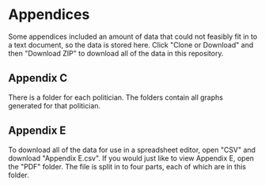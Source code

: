 # Appendices

Some appendices included an amount of data that could not feasibly fit in to a text document, so the data is stored here. Click "Clone or Download" and then "Download ZIP" to download all of the data in this repository.

## Appendix C

There is a folder for each politician. The folders contain all graphs generated for that politician. 

## Appendix E

To download all of the data for use in a spreadsheet editor, open "CSV" and download "Appendix E.csv". If you would just like to view Appendix E, open the "PDF" folder. The file is split in to four parts, each of which are in this folder.
